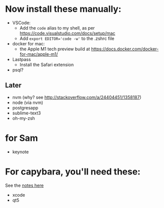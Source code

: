 # Now install these manually:
- VSCode:
   - Add the `code` alias to my shell, as per https://code.visualstudio.com/docs/setup/mac
   - Add `export EDITOR='code -w'` to the .zshrc file
- docker for mac:
   - the Apple M1 tech preview build at https://docs.docker.com/docker-for-mac/apple-m1/ 
- Lastpass
   - Install the Safari extension
- psql?

## Later
- nvm (why? see http://stackoverflow.com/a/24404451/1358187)
- node (via nvm)
- postgresapp
- sublime-text3
- oh-my-zsh

# for Sam
- keynote

# For capybara, you'll need these:
See the [notes here](https://github.com/thoughtbot/capybara-webkit/wiki/Installing-Qt-and-compiling-capybara-webkit)
- xcode
- qt5